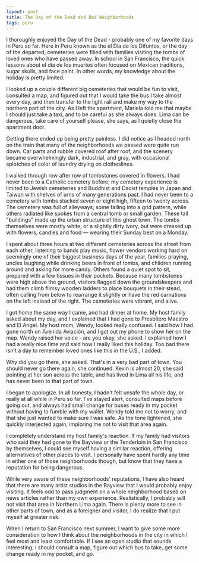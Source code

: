 ```yaml
---
layout: post
title: The Day of the Dead and Bad Neighborhoods 
tags: peru
---
```

I thoroughly enjoyed the Day of the Dead - probably one of my favorite days in Peru so far. Here in Peru known as the el Día de los Difuntos, or the day of the departed, cemeteries were filled with families visiting the tombs of loved ones who have passed away. In school in San Francisco, the quick lessons about el día de los muertos often focused on Mexican traditions, sugar skulls, and face paint. In other words, my knowledge about the holiday is pretty limited. 

I looked up a couple different big cemeteries that would be fun to visit, consulted a map, and figured out that I would take the bus I take almost every day, and then transfer to the light rail and make my way to the northern part of the city. As I left the apartment, Mariela told me that maybe I should just take a taxi, and to be careful as she always does. Lima can be dangerous, take care of yourself please, she says, as I quietly close the apartment door. 

Getting there ended up being pretty painless. I did notice as I headed north on the train that many of the neighborhoods we passed were quite run down. Car parts and rubble covered roof after roof, and the scenery became overwhelmingly dark, industrial, and gray, with occasional splotches of color of laundry drying on clotheslines. 

I walked through row after row of tombstones covered in flowers. I had never been to a Catholic cemetery before; my cemetery experience is limited to Jewish cemeteries and Buddhist and Daoist temples in Japan and Taiwan with shelves of urns of many generations past. I had never been to a cemetery with tombs stacked seven or eight high, fifteen to twenty across. The cemetery was full of alleyways, some falling into a grid pattern, while others radiated like spokes from a central tomb or small garden. These tall "buildings" made up the urban structure of this ghost town. The tombs themselves were mostly white, or a slightly dirty ivory, but were dressed up with flowers, candles and food — wearing their Sunday best on a Monday.

I spent about three hours at two different cemeteries across the street from each other, listening to bands play music, flower vendors working hard on seemingly one of their biggest business days of the year, families praying, uncles laughing while drinking beers in front of tombs, and children running around and asking for more candy. Others found a quiet spot to sit, prepared with a few tissues in their pockets. Because many tombstones were high above the ground, visitors flagged down the groundskeepers and had them climb flimsy wooden ladders to place bouquets in their stead, often calling from below to rearrange it slightly or have the red carnations on the left instead of the right. The cemeteries were vibrant, and alive. 

I got home the same way I came, and had dinner at home. My host family asked about my day, and I explained that I had gone to Presbítero Maestro and El Angel. My host mom, Wendy, looked really confused. I said how I had gone north on Avenida Aviación, and I got out my phone to show her on the map. Wendy raised her voice - are you okay, she asked. I explained how I had a really nice time and said how I really liked this holiday. Too bad there isn't a day to remember loved ones like this in the U.S., I added.

Why did you go there, she asked. That's in a very bad part of town. You should never go there again, she continued. Kevin is almost 20, she said pointing at her son across the table, and has lived in Lima all his life, and has never been to that part of town. 

I began to apologize. In all honesty, I hadn't felt unsafe the whole day, or really at all while in Peru so far. I've stayed alert, consulted maps before going out, and always had small change for buses ready in my pocket without having to fumble with my wallet. Wendy told me not to worry, and that she just wanted to make sure I was safe. As the tone lightened, she quickly interjected again, imploring me not to visit that area again.

I completely understand my host family's reaction. If my family had visitors who said they had gone to the Bayview or the Tenderloin in San Francisco by themselves, I could see myself having a similar reaction, offering alternatives of other places to visit. I personally have spent hardly any time in either one of those neighborhoods though, but know that they have a reputation for being dangerous. 

While very aware of these neighborhoods' reputations, I have also heard that there are many artist studios in the Bayview that I would probably enjoy visiting. It feels odd to pass judgment on a whole neighborhood based on news articles rather than my own experience. Realistically, I probably will not visit that area in Northern Lima again. There is plenty more to see in other parts of town, and as a foreigner and visitor, I do realize that I put myself at greater risk. 

When I return to San Francisco next summer, I want to give some more consideration to how I think about the neighborhoods in the city in which I feel most and least comfortable. If I see an open studio that sounds interesting, I should consult a map, figure out which bus to take, get some change ready in my pocket, and go. 





